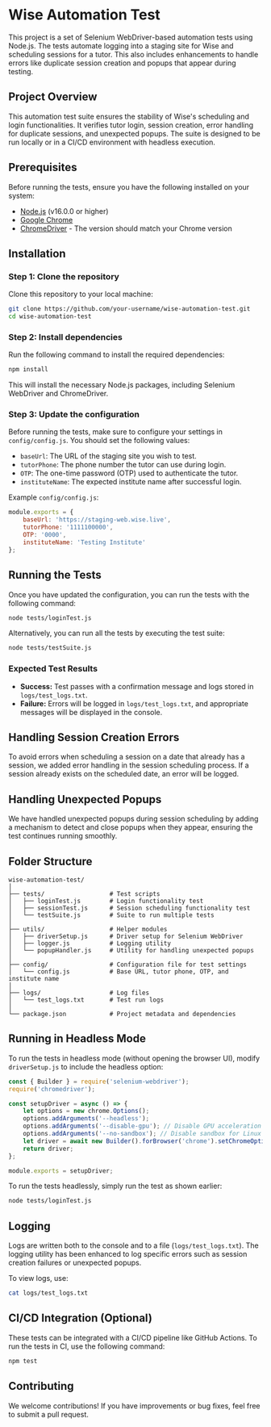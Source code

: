 # Wise Automation Test

This project is a set of Selenium WebDriver-based automation tests using Node.js. The tests automate logging into a staging site for Wise and scheduling sessions for a tutor. This also includes enhancements to handle errors like duplicate session creation and popups that appear during testing.

## Project Overview

This automation test suite ensures the stability of Wise's scheduling and login functionalities. It verifies tutor login, session creation, error handling for duplicate sessions, and unexpected popups. The suite is designed to be run locally or in a CI/CD environment with headless execution.

## Prerequisites

Before running the tests, ensure you have the following installed on your system:

- [Node.js](https://nodejs.org/en/) (v16.0.0 or higher)
- [Google Chrome](https://www.google.com/chrome/)
- [ChromeDriver](https://sites.google.com/chromium.org/driver/) - The version should match your Chrome version

## Installation

### Step 1: Clone the repository

Clone this repository to your local machine:

```bash
git clone https://github.com/your-username/wise-automation-test.git
cd wise-automation-test
```

### Step 2: Install dependencies

Run the following command to install the required dependencies:

```bash
npm install
```

This will install the necessary Node.js packages, including Selenium WebDriver and ChromeDriver.

### Step 3: Update the configuration

Before running the tests, make sure to configure your settings in `config/config.js`. You should set the following values:

- `baseUrl`: The URL of the staging site you wish to test.
- `tutorPhone`: The phone number the tutor can use during login.
- `OTP`: The one-time password (OTP) used to authenticate the tutor.
- `instituteName`: The expected institute name after successful login.

Example `config/config.js`:

```js
module.exports = {
    baseUrl: 'https://staging-web.wise.live',
    tutorPhone: '1111100000',
    OTP: '0000',
    instituteName: 'Testing Institute'
};
```

## Running the Tests

Once you have updated the configuration, you can run the tests with the following command:

```bash
node tests/loginTest.js
```

Alternatively, you can run all the tests by executing the test suite:

```bash
node tests/testSuite.js
```

### Expected Test Results

- **Success:** Test passes with a confirmation message and logs stored in `logs/test_logs.txt`.
- **Failure:** Errors will be logged in `logs/test_logs.txt`, and appropriate messages will be displayed in the console.

## Handling Session Creation Errors

To avoid errors when scheduling a session on a date that already has a session, we added error handling in the session scheduling process. If a session already exists on the scheduled date, an error will be logged.

## Handling Unexpected Popups

We have handled unexpected popups during session scheduling by adding a mechanism to detect and close popups when they appear, ensuring the test continues running smoothly.

## Folder Structure

```
wise-automation-test/
│
├── tests/                  # Test scripts
│   ├── loginTest.js        # Login functionality test
│   ├── sessionTest.js      # Session scheduling functionality test
│   └── testSuite.js        # Suite to run multiple tests
│
├── utils/                  # Helper modules
│   ├── driverSetup.js      # Driver setup for Selenium WebDriver
│   ├── logger.js           # Logging utility
│   └── popupHandler.js     # Utility for handling unexpected popups
│
├── config/                 # Configuration file for test settings
│   └── config.js           # Base URL, tutor phone, OTP, and institute name
│
├── logs/                   # Log files
│   └── test_logs.txt       # Test run logs
│
└── package.json            # Project metadata and dependencies
```

## Running in Headless Mode

To run the tests in headless mode (without opening the browser UI), modify `driverSetup.js` to include the headless option:

```js
const { Builder } = require('selenium-webdriver');
require('chromedriver');

const setupDriver = async () => {
    let options = new chrome.Options();
    options.addArguments('--headless');
    options.addArguments('--disable-gpu'); // Disable GPU acceleration
    options.addArguments('--no-sandbox'); // Disable sandbox for Linux environments
    let driver = await new Builder().forBrowser('chrome').setChromeOptions(options).build();
    return driver;
};

module.exports = setupDriver;
```

To run the tests headlessly, simply run the test as shown earlier:

```bash
node tests/loginTest.js
```

## Logging

Logs are written both to the console and to a file (`logs/test_logs.txt`). The logging utility has been enhanced to log specific errors such as session creation failures or unexpected popups.

To view logs, use:

```bash
cat logs/test_logs.txt
```

## CI/CD Integration (Optional)

These tests can be integrated with a CI/CD pipeline like GitHub Actions. To run the tests in CI, use the following command:

```bash
npm test
```

## Contributing

We welcome contributions! If you have improvements or bug fixes, feel free to submit a pull request.
